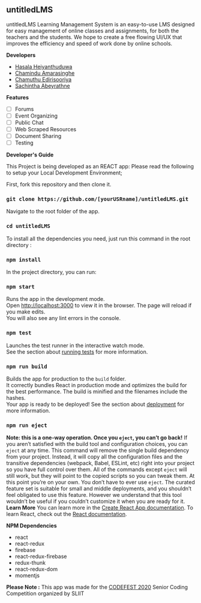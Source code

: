 ## untitledLMS
untitledLMS Learning Management System is an easy-to-use LMS designed for easy management of online classes and assignments, for both the teachers and the students. We hope to create a free flowing UI/UX that improves the efficiency and speed of work done by online schools.

**Developers**
 - [Hasala Heiyanthuduwa](https://github.com/Hasala2002)
 - [Chamindu Amarasinghe](https://github.com/chamindujs)
 - [Chamuthu Edirisooriya](https://github.com/Chamuthu030828)
 - [Sachintha Abeyrathne](https://github.com/SachinthaAbeyrathne)
 
 **Features**
 - [ ] Forums
 - [ ] Event Organizing
 - [ ] Public Chat
 - [ ] Web Scraped Resources
 - [ ] Document Sharing
 - [ ] Testing
 
 **Developer's Guide**
 
 This Project is being developed as an REACT app: Please read the following to setup your Local Development Environment;

First, fork this repository and then clone it.
### `git clone https://github.com/[yourUSRname]/untitledLMS.git`
Navigate to the root folder of the app.
### `cd untitledLMS`
To install all the dependencies you need, just run this command in the root directory : 
### `npm install`
In the project directory, you can run:
### `npm start`
Runs the app in the development mode.<br  />
Open [http://localhost:3000](http://localhost:3000) to view it in the browser.
The page will reload if you make edits.<br  />
You will also see any lint errors in the console.
### `npm test`
Launches the test runner in the interactive watch mode.<br  />
See the section about [running tests](https://facebook.github.io/create-react-app/docs/running-tests) for more information.
### `npm run build`
Builds the app for production to the `build` folder.<br  />
It correctly bundles React in production mode and optimizes the build for the best performance.
The build is minified and the filenames include the hashes.<br  />
Your app is ready to be deployed!
See the section about [deployment](https://facebook.github.io/create-react-app/docs/deployment) for more information.
### `npm run eject`
**Note: this is a one-way operation. Once you `eject`, you can’t go back!**
If you aren’t satisfied with the build tool and configuration choices, you can `eject` at any time. This command will remove the single build dependency from your project.
Instead, it will copy all the configuration files and the transitive dependencies (webpack, Babel, ESLint, etc) right into your project so you have full control over them. All of the commands except `eject` will still work, but they will point to the copied scripts so you can tweak them. At this point you’re on your own.
You don’t have to ever use `eject`. The curated feature set is suitable for small and middle deployments, and you shouldn’t feel obligated to use this feature. However we understand that this tool wouldn’t be useful if you couldn’t customize it when you are ready for it.
 **Learn More**
You can learn more in the [Create React App documentation](https://facebook.github.io/create-react-app/docs/getting-started).
To learn React, check out the [React documentation](https://reactjs.org/).

**NPM Dependencies**
 - react 
 - react-redux
 - firebase
 - react-redux-firebase
 - redux-thunk
 - react-redux-dom
 - momentjs
 

**Please Note :**
This app was made for the [CODEFEST 2020](https://codefest.lk/)  Senior Coding Competition organized by SLIIT

